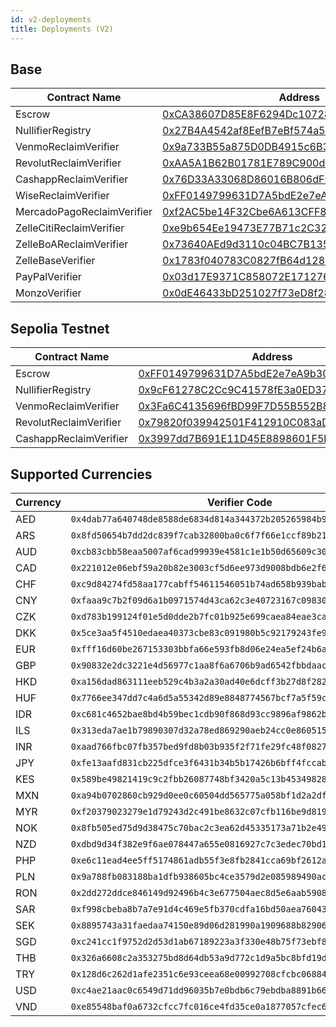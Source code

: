 ```yaml
---
id: v2-deployments
title: Deployments (V2)
---
```


## Base

<table>
  <thead>
    <tr>
      <th>Contract Name</th>
      <th>Address</th>
    </tr>
  </thead>
  <tbody>
    <tr>
      <td>Escrow</td>
      <td><a href="https://basescan.org/address/0xCA38607D85E8F6294Dc10728669605E6664C2D70">0xCA38607D85E8F6294Dc10728669605E6664C2D70</a></td>
    </tr>
    <tr>
      <td>NullifierRegistry</td>
      <td><a href="https://basescan.org/address/0x27B4A4542af8EefB7eBf574a562C5D4DaA17137F">0x27B4A4542af8EefB7eBf574a562C5D4DaA17137F</a></td>
    </tr>
    <tr>
      <td>VenmoReclaimVerifier</td>
      <td><a href="https://basescan.org/address/0x9a733B55a875D0DB4915c6B36350b24F8AB99dF5">0x9a733B55a875D0DB4915c6B36350b24F8AB99dF5</a></td>
    </tr>
    <tr>
      <td>RevolutReclaimVerifier</td>
      <td><a href="https://basescan.org/address/0xAA5A1B62B01781E789C900d616300717CD9A41aB">0xAA5A1B62B01781E789C900d616300717CD9A41aB</a></td>
    </tr>
    <tr>
      <td>CashappReclaimVerifier</td>
      <td><a href="https://basescan.org/address/0x76D33A33068D86016B806dF02376dDBb23Dd3703">0x76D33A33068D86016B806dF02376dDBb23Dd3703</a></td>
    </tr>
    <tr>
      <td>WiseReclaimVerifier</td>
      <td><a href="https://basescan.org/address/0xFF0149799631D7A5bdE2e7eA9b306c42b3d9a9ca">0xFF0149799631D7A5bdE2e7eA9b306c42b3d9a9ca</a></td>
    </tr>
    <tr>
      <td>MercadoPagoReclaimVerifier</td>
      <td><a href="https://basescan.org/address/0xf2AC5be14F32Cbe6A613CFF8931d95460D6c33A3">0xf2AC5be14F32Cbe6A613CFF8931d95460D6c33A3</a></td>
    </tr>
    <tr>
      <td>ZelleCitiReclaimVerifier</td>
      <td><a href="https://basescan.org/address/0xe9b654Ee19473E77B71c2C328A31E79252dF66D6">0xe9b654Ee19473E77B71c2C328A31E79252dF66D6</a></td>
    </tr>
    <tr>
      <td>ZelleBoAReclaimVerifier</td>
      <td><a href="https://basescan.org/address/0x73640AEd9d3110c04BC7B13540648A5adb3EA579">0x73640AEd9d3110c04BC7B13540648A5adb3EA579</a></td>
    </tr>
    <tr>
      <td>ZelleBaseVerifier</td>
      <td><a href="https://basescan.org/address/0x1783f040783C0827fB64d128ECE548d9B3613Ad5">0x1783f040783C0827fB64d128ECE548d9B3613Ad5</a></td>
    </tr>
    <tr>
      <td>PayPalVerifier</td>
      <td><a href="https://basescan.org/address/0x03d17E9371C858072E171276979f6B44571C5DeA">0x03d17E9371C858072E171276979f6B44571C5DeA</a></td>
    </tr>
    <tr>
      <td>MonzoVerifier</td>
      <td><a href="https://basescan.org/address/0x0dE46433bD251027f73eD8f28E01eF05DA36a2E0">0x0dE46433bD251027f73eD8f28E01eF05DA36a2E0</a></td>
    </tr>
  </tbody>
</table>

## Sepolia Testnet 

<table>
  <thead>
    <tr>
      <th>Contract Name</th>
      <th>Address</th>
    </tr>
  </thead>
  <tbody>
    <tr>
      <td>Escrow</td>
      <td><a href="https://sepolia.etherscan.io/address/0xFF0149799631D7A5bdE2e7eA9b306c42b3d9a9ca">0xFF0149799631D7A5bdE2e7eA9b306c42b3d9a9ca</a></td>
    </tr>
    <tr>
      <td>NullifierRegistry</td>
      <td><a href="https://sepolia.etherscan.io/address/0x9cF61278C2Cc9C41578fE3a0ED375E9870D514F1">0x9cF61278C2Cc9C41578fE3a0ED375E9870D514F1</a></td>
    </tr>
    <tr>
      <td>VenmoReclaimVerifier</td>
      <td><a href="https://sepolia.etherscan.io/address/0x3Fa6C4135696fBD99F7D55B552B860f5df770710">0x3Fa6C4135696fBD99F7D55B552B860f5df770710</a></td>
    </tr>
    <tr>
      <td>RevolutReclaimVerifier</td>
      <td><a href="https://sepolia.etherscan.io/address/0x79820f039942501F412910C083aDA6dCc419B67c">0x79820f039942501F412910C083aDA6dCc419B67c</a></td>
    </tr>
    <tr>
      <td>CashappReclaimVerifier</td>
      <td><a href="https://sepolia.etherscan.io/address/0x3997dd7B691E11D45E8898601F5bc7B016b0d38B">0x3997dd7B691E11D45E8898601F5bc7B016b0d38B</a></td>
    </tr>
  </tbody>
</table>

## Supported Currencies

<table>
  <thead>
    <tr>
      <th>Currency</th>
      <th>Verifier Code</th>
    </tr>
  </thead>
  <tbody>
    <tr>
      <td>AED</td>
      <td><code>0x4dab77a640748de8588de6834d814a344372b205265984b969f3e97060955bfa</code></td>
    </tr>
    <tr>
      <td>ARS</td>
      <td><code>0x8fd50654b7dd2dc839f7cab32800ba0c6f7f66e1ccf89b21c09405469c2175ec</code></td>
    </tr>
    <tr>
      <td>AUD</td>
      <td><code>0xcb83cbb58eaa5007af6cad99939e4581c1e1b50d65609c30f303983301524ef3</code></td>
    </tr>
    <tr>
      <td>CAD</td>
      <td><code>0x221012e06ebf59a20b82e3003cf5d6ee973d9008bdb6e2f604faa89a27235522</code></td>
    </tr>
    <tr>
      <td>CHF</td>
      <td><code>0xc9d84274fd58aa177cabff54611546051b74ad658b939babaad6282500300d36</code></td>
    </tr>
    <tr>
      <td>CNY</td>
      <td><code>0xfaaa9c7b2f09d6a1b0971574d43ca62c3e40723167c09830ec33f06cec921381</code></td>
    </tr>
    <tr>
      <td>CZK</td>
      <td><code>0xd783b199124f01e5d0dde2b7fc01b925e699caea84eae3ca92ed17377f498e97</code></td>
    </tr>
    <tr>
      <td>DKK</td>
      <td><code>0x5ce3aa5f4510edaea40373cbe83c091980b5c92179243fe926cb280ff07d403e</code></td>
    </tr>
    <tr>
      <td>EUR</td>
      <td><code>0xfff16d60be267153303bbfa66e593fb8d06e24ea5ef24b6acca5224c2ca6b907</code></td>
    </tr>
    <tr>
      <td>GBP</td>
      <td><code>0x90832e2dc3221e4d56977c1aa8f6a6706b9ad6542fbbdaac13097d0fa5e42e67</code></td>
    </tr>
    <tr>
      <td>HKD</td>
      <td><code>0xa156dad863111eeb529c4b3a2a30ad40e6dcff3b27d8f282f82996e58eee7e7d</code></td>
    </tr>
    <tr>
      <td>HUF</td>
      <td><code>0x7766ee347dd7c4a6d5a55342d89e8848774567bcf7a5f59c3e82025dbde3babb</code></td>
    </tr>
    <tr>
      <td>IDR</td>
      <td><code>0xc681c4652bae8bd4b59bec1cdb90f868d93cc9896af9862b196843f54bf254b3</code></td>
    </tr>
    <tr>
      <td>ILS</td>
      <td><code>0x313eda7ae1b79890307d32a78ed869290aeb24cc0e8605157d7e7f5a69fea425</code></td>
    </tr>
    <tr>
      <td>INR</td>
      <td><code>0xaad766fbc07fb357bed9fd8b03b935f2f71fe29fc48f08274bc2a01d7f642afc</code></td>
    </tr>
    <tr>
      <td>JPY</td>
      <td><code>0xfe13aafd831cb225dfce3f6431b34b5b17426b6bff4fccabe4bbe0fe4adc0452</code></td>
    </tr>
    <tr>
      <td>KES</td>
      <td><code>0x589be49821419c9c2fbb26087748bf3420a5c13b45349828f5cac24c58bbaa7b</code></td>
    </tr>
    <tr>
      <td>MXN</td>
      <td><code>0xa94b0702860cb929d0ee0c60504dd565775a058bf1d2a2df074c1db0a66ad582</code></td>
    </tr>
    <tr>
      <td>MYR</td>
      <td><code>0xf20379023279e1d79243d2c491be8632c07cfb116be9d8194013fb4739461b84</code></td>
    </tr>
    <tr>
      <td>NOK</td>
      <td><code>0x8fb505ed75d9d38475c70bac2c3ea62d45335173a71b2e4936bd9f05bf0ddfea</code></td>
    </tr>
    <tr>
      <td>NZD</td>
      <td><code>0xdbd9d34f382e9f6ae078447a655e0816927c7c3edec70bd107de1d34cb15172e</code></td>
    </tr>
    <tr>
      <td>PHP</td>
      <td><code>0xe6c11ead4ee5ff5174861adb55f3e8fb2841cca69bf2612a222d3e8317b6ae06</code></td>
    </tr>
    <tr>
      <td>PLN</td>
      <td><code>0x9a788fb083188ba1dfb938605bc4ce3579d2e085989490aca8f73b23214b7c1d</code></td>
    </tr>
    <tr>
      <td>RON</td>
      <td><code>0x2dd272ddce846149d92496b4c3e677504aec8d5e6aab5908b25c9fe0a797e25f</code></td>
    </tr>
    <tr>
      <td>SAR</td>
      <td><code>0xf998cbeba8b7a7e91d4c469e5fb370cdfa16bd50aea760435dc346008d78ed1f</code></td>
    </tr>
    <tr>
      <td>SEK</td>
      <td><code>0x8895743a31faedaa74150e89d06d281990a1909688b82906f0eb858b37f82190</code></td>
    </tr>
    <tr>
      <td>SGD</td>
      <td><code>0xc241cc1f9752d2d53d1ab67189223a3f330e48b75f73ebf86f50b2c78fe8df88</code></td>
    </tr>
    <tr>
      <td>THB</td>
      <td><code>0x326a6608c2a353275bd8d64db53a9d772c1d9a5bc8bfd19dfc8242274d1e9dd4</code></td>
    </tr>
    <tr>
      <td>TRY</td>
      <td><code>0x128d6c262d1afe2351c6e93ceea68e00992708cfcbc0688408b9a23c0c543db2</code></td>
    </tr>
    <tr>
      <td>USD</td>
      <td><code>0xc4ae21aac0c6549d71dd96035b7e0bdb6c79ebdba8891b666115bc976d16a29e</code></td>
    </tr>
    <tr>
      <td>VND</td>
      <td><code>0xe85548baf0a6732cfcc7fc016ce4fd35ce0a1877057cfec6e166af4f106a3728</code></td>
    </tr>
  </tbody>
</table>
